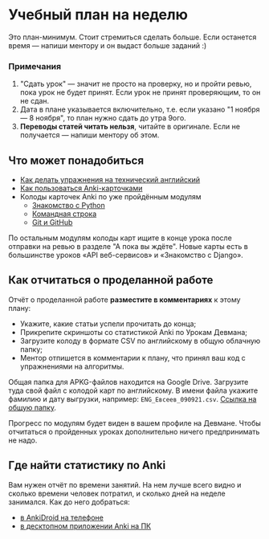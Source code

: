# Учебный план на неделю

<PLAN>

Это план-минимум. Стоит стремиться сделать больше. Если останется время — напиши ментору и он выдаст больше заданий :)

### Примечания

1. "Сдать урок" — значит не просто на проверку, но и пройти ревью, пока урок не будет принят. Если урок не принят проверяющим, то он не сдан.
2. Дата в плане указывается включительно, т.е. если указано "1 ноября — 8 ноября", то план нужно сдать до утра 9ого.
3. **Переводы статей читать нельзя**, читайте в оригинале. Если не получается — напиши ментору об этом.

## Что может понадобиться

- [Как делать упражнения на технический английский](https://gist.github.com/dvmn-tasks/70f4155e6ec8082334da5a9a0d256fa9)
- [Как пользоваться Anki-карточками](https://gist.github.com/dvmn-tasks/3eee804851179681bf38454dac48c896)
- Колоды карточек Anki по уже пройдённым модулям
  - [Знакомство с Python](https://dvmn.org/anki/cards.apkg?deck=devman-lessons-meeting-python&name=%D0%97%D0%BD%D0%B0%D0%BA%D0%BE%D0%BC%D1%81%D1%82%D0%B2%D0%BE+%D1%81+Python.apkg)
  - [Командная строка](https://dvmn.org/anki/cards.apkg?deck=devman-lessons-mac-linux-command-line&name=%D0%9A%D0%BE%D0%BC%D0%B0%D0%BD%D0%B4%D0%BD%D0%B0%D1%8F+%D1%81%D1%82%D1%80%D0%BE%D0%BA%D0%B0.apkg)
  - [Git и GitHub](https://dvmn.org/anki/cards.apkg?deck=devman-lessons-github-desktop&name=Git+%D0%B8+GitHub.apkg)

По остальным модулям колоды карт ищите в конце урока после отправки на ревью в разделе "А пока вы ждёте". Новые карты есть в большинстве уроков «API веб-сервисов» и «Знакомство с Django».

## Как отчитаться о проделанной работе

Отчёт о проделанной работе **разместите в комментариях** к этому плану:

- Укажите, какие статьи успели прочитать до конца;
- Прикрепите скриншоты со статистикой Anki по Урокам Девмана;
- Загрузите колоду в формате CSV по английскому в общую облачную папку;
- Ментор отпишется в комментарии к плану, что принял ваш код с упражнениями на алгоритмы.

Общая папка для APKG-файлов находится на Google Drive. Загрузите туда свой файл с колодой карт по английскому. В имени файла укажите фамилию и дату выгрузки, например: `ENG_Евсеев_090921.csv`. [Ссылка на общую папку](https://drive.google.com/drive/folders/1oqMxVBbOyFKpt64cFaxYTq1_ux911fSg?usp=sharing).

Прогресс по модулям будет виден в вашем профиле на Девмане. Чтобы отчитаться о пройденных уроках дополнительно ничего предпринимать не надо.

## Где найти статистику по Anki

Вам нужен отчёт по времени занятий. На нем лучше всего видно и сколько времени человек потратил, и сколько дней на неделе занимался. Как до него добраться:

- [в AnkiDroid на телефоне](https://gist.github.com/dvmn-tasks/0cf6f657d025e11bf93b2f74086b9f12#%D0%B3%D0%B4%D0%B5-%D0%BD%D0%B0%D0%B9%D1%82%D0%B8-%D0%BE%D1%82%D1%87%D1%91%D1%82-%D0%BF%D0%BE-anki-%D0%BD%D0%B0-android)
- [в десктопном приложении Anki на ПК](https://gist.github.com/dvmn-tasks/0cf6f657d025e11bf93b2f74086b9f12#%D0%B3%D0%B4%D0%B5-%D0%BD%D0%B0%D0%B9%D1%82%D0%B8-%D0%BE%D1%82%D1%87%D1%91%D1%82-%D0%BF%D0%BE-anki-%D0%BD%D0%B0-%D0%B4%D0%B5%D1%81%D0%BA%D1%82%D0%BE%D0%BF%D0%B5)
